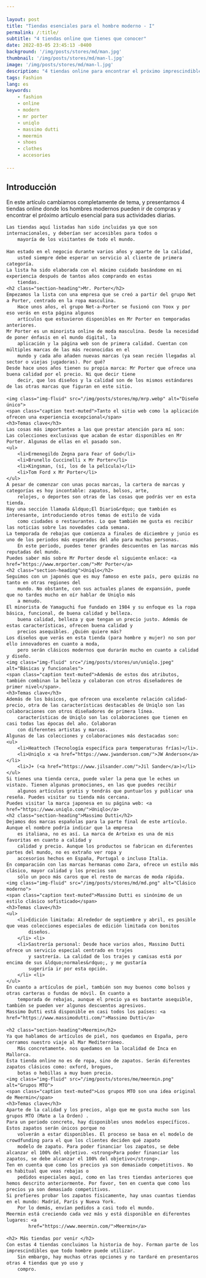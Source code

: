 ```yaml
---

layout: post
title: "Tiendas esenciales para el hombre moderno - I"
permalink: /:title/
subtitle: "4 tiendas online que tienes que conocer"
date: 2022-03-05 23:45:13 -0400
background: '/img/posts/stores/md/man.jpg'
thumbnail: '/img/posts/stores/md/man-l.jpg'
image: '/img/posts/stores/md/man-l.jpg'
description: "4 tiendas online para encontrar el próximo imprescindible. Las tiendas incluidas son Mr Porter, Uniqlo, Massimo Dutti y Meermin."
tags: Fashion
lang: es
keywords:
    - fashion
    - online
    - modern
    - mr porter
    - uniqlo
    - massimo dutti
    - meermin
    - shoes
    - clothes
    - accesories

---
```




<h2 class="section-heading">Introducción</h2>

<div class="text-article">En este artículo cambiamos completamente de tema, y presentamos 4 tiendas online
    donde los hombres modernos pueden ir de compras y encontrar el próximo artículo esencial para sus actividades diarias.

    Las tiendas aquí listadas han sido incluidas ya que son internacionales, y deberían ser accesibles para todos o
        mayoría de los visitantes de todo el mundo.
    
    Han estado en el negocio durante varios años y aparte de la calidad,
        usted siempre debe esperar un servicio al cliente de primera categoría. 
    La lista ha sido elaborada con el máximo cuidado basándome en mi experiencia después de tantos años comprando en estas
        tiendas.
    <h2 class="section-heading">Mr. Porter</h2>
    Empezamos la lista con una empresa que se creó a partir del grupo Net a Porter, centrado en la ropa masculina.
        Hace unos años, el grupo Net-a-Porter se fusionó con Yoox y por eso verás en esta página algunos
        artículos que estuvieron disponibles en Mr Porter en temporadas anteriores. 
    Mr Porter es un minorista online de moda masculina. Desde la necesidad de poner énfasis en el mundo digital, la
        aplicación y la página web son de primera calidad. Cuentan con múltiples marcas de las más reconocidas en el
        mundo y cada año añaden nuevas marcas (ya sean recién llegadas al sector o viejas jugadoras). Por qué?
    Desde hace unos años tienen su propia marca: Mr Porter que ofrece una buena calidad por el precio. Ni que decir tiene
        decir, que los diseños y la calidad son de los mismos estándares de las otras marcas que figuran en este sitio. 

    <img class="img-fluid" src="/img/posts/stores/mp/mrp.webp" alt="Diseño único">
    <span class="caption text-muted">Tanto el sitio web como la aplicación ofrecen una experiencia excepcional</span>
    <h3>Temas clave</h3>
    Las cosas más importantes a las que prestar atención para mí son:
    Las colecciones exclusivas que acaban de estar disponibles en Mr Porter. Algunas de ellas en el pasado son.
    <ul>
        <li>Ermenegildo Zegna para Fear of God</li>
        <li>Brunello Cuccinelli x Mr Porter</li>
        <li>Kingsman, (sí, los de la película)</li>
        <li>Tom Ford x Mr Porter</li>
    </ul>
    A pesar de comenzar con unas pocas marcas, la cartera de marcas y categorías es hoy incontable: zapatos, bolsos, arte,
        relojes, o deportes son otras de las cosas que podrás ver en esta tienda. 
    Hay una sección llamada &ldquo;El Diario&rdquo; que también es interesante, introduciendo otros temas de estilo de vida
        como ciudades o restaurantes. Lo que también me gusta es recibir las noticias sobre las novedades cada semana.
    La temporada de rebajas que comienza a finales de diciembre y junio es uno de los periodos más esperados del año para muchas personas.
        En este periodo, puedes tener grandes descuentos en las marcas más reputadas del mundo.
    Puedes saber más sobre Mr Porter desde el siguiente enlace: <a href="https://www.mrporter.com/">Mr Porter</a>
    <h2 class="section-heading">Uniqlo</h2>
    Seguimos con un japonés que es muy famoso en este país, pero quizás no tanto en otras regiones del
        mundo. No obstante, con sus actuales planes de expansión, puede que no tardes mucho en oír hablar de Uniqlo más
        a menudo.
    El minorista de Yamaguchi fue fundado en 1984 y su enfoque es la ropa básica, funcional, de buena calidad y belleza.
        buena calidad, belleza y que tengan un precio justo. Además de estas características, ofrecen buena calidad y
        precios asequibles. ¿Quién quiere más? 
    Los diseños que verás en esta tienda (para hombre y mujer) no son por ello innovadores en cuanto a moda,
        pero serán clásicos modernos que durarán mucho en cuanto a calidad y diseño. 
    <img class="img-fluid" src="/img/posts/stores/un/uniqlo.jpeg" alt="Básicas y funcionales">
    <span class="caption text-muted">Además de estos dos atributos, también combinan la belleza y colaboran con otros diseñadores de primer nivel</span>.
    <h3>Temas clave</h3>
    Además de los básicos, que ofrecen una excelente relación calidad-precio, otra de las características destacables de Uniqlo son las colaboraciones con otros diseñadores de primera línea.
        características de Uniqlo son las colaboraciones que tienen en casi todas las épocas del año. Colaboran
        con diferentes artistas y marcas.
    Algunas de las colecciones y colaboraciones más destacadas son:
    <ul>
        <li>Heattech (Tecnología específica para temperaturas frías)</li>.
        <li>Uniqlo x <a href="https://www.jwanderson.com/">JW Anderson</a></li>
        <li>J+ (<a href="https://www.jilsander.com/">Jil Sander</a>)</li>
    </ul>
    Si tienes una tienda cerca, puede valer la pena que le eches un vistazo. Tienen algunas promociones, en las que puedes recibir
        algunos artículos gratis y tendrás que puntuarlos y publicar una reseña. Puedes visitar su tienda más cercana.
    Puedes visitar la marca japonesa en su página web: <a href="https://www.uniqlo.com/">Uniqlo</a>
    <h2 class="section-heading">Massimo Dutti</h2>
    Dejamos dos marcas españolas para la parte final de este artículo. Aunque el nombre podría indicar que la empresa
        es italiana, no es así. La marca de Arteixo es una de mis favoritas en cuanto a calidad y
        calidad y precio. Aunque los productos se fabrican en diferentes partes del mundo, no es extraño ver ropa y
        accesorios hechos en España, Portugal o incluso Italia. 
    En comparación con las marcas hermanas como Zara, ofrece un estilo más clásico, mayor calidad y los precios son
        sólo un poco más caros que el resto de marcas de moda rápida. 
    <img class="img-fluid" src="/img/posts/stores/md/md.png" alt="Clásico moderno">
    <span class="caption text-muted">Massimo Dutti es sinónimo de un estilo clásico sofisticado</span>
    <h3>Temas clave</h3>
    <ul>
        <li>Edición limitada: Alrededor de septiembre y abril, es posible que veas colecciones especiales de edición limitada con bonitos
            diseños.
        </li> <li>
        <li>Sastrería personal: Desde hace varios años, Massimo Dutti ofrece un servicio especial centrado en trajes
            y sastrería. La calidad de los trajes y camisas está por encima de sus &ldquo;normales&rdquo;, y me gustaría
            sugeriría ir por esta opción.
        </li> <li>
    </ul>
    En cuanto a artículos de piel, también son muy buenos como bolsos y otras carteras o fundas de móvil. En cuanto a
        temporada de rebajas, aunque el precio ya es bastante asequible, también se pueden ver algunos descuentos agresivos. 
    Massimo Dutti está disponible en casi todos los países: <a href="https://www.massimodutti.com/">Massimo Dutti</a>

    <h2 class="section-heading">Meermin</h2>
    Ya que hablamos de artículos de piel, nos quedamos en España, pero cerramos nuestro viaje al Mar Mediterráneo.
        Más concretamente. nos quedamos en la localidad de Inca en Mallorca. 
    Esta tienda online no es de ropa, sino de zapatos. Serán diferentes zapatos clásicos como: oxford, brogues,
        botas o hebillas a muy buen precio. 
    <img class="img-fluid" src="/img/posts/stores/me/meermin.png" alt="Grupos MTO">
    <span class="caption text-muted">Los grupos MTO son una idea original de Meermin</span>
    <h3>Temas clave</h3>
    Aparte de la calidad y los precios, algo que me gusta mucho son los grupos MTO (Mate a la Orden) .
    Para un periodo concreto, hay disponibles unos modelos específicos. Estos zapatos serán únicos porque no
        volverán a estar disponibles. El proceso se basa en el modelo de crowdfunding para el que los clientes deciden qué zapato
        modelo de zapato. Para poder financiar los zapatos, se debe alcanzar el 100% del objetivo. <strong>Para poder financiar los zapatos, se debe alcanzar el 100% del objetivo</strong>.
    Ten en cuenta que como los precios ya son demasiado competitivos. No es habitual que veas rebajas o
        pedidos especiales aquí, como en las tres tiendas anteriores que hemos descrito anteriormente. Por favor, ten en cuenta que como los precios ya son demasiado competitivos.
    Si prefieres probar los zapatos físicamente, hay unas cuantas tiendas en el mundo: Madrid, París y Nueva York.
        Por lo demás, envían pedidos a casi todo el mundo. 
    Meermin está creciendo cada vez más y está disponible en diferentes lugares: <a
            href="https://www.meermin.com/">Meermin</a>

    <h2> Más tiendas por venir </h2>
    Con estas 4 tiendas concluimos la historia de hoy. Forman parte de los imprescindibles que todo hombre puede utilizar.
        Sin embargo, hay muchas otras opciones y no tardaré en presentaros otras 4 tiendas que yo uso y
        compro.
 </div>